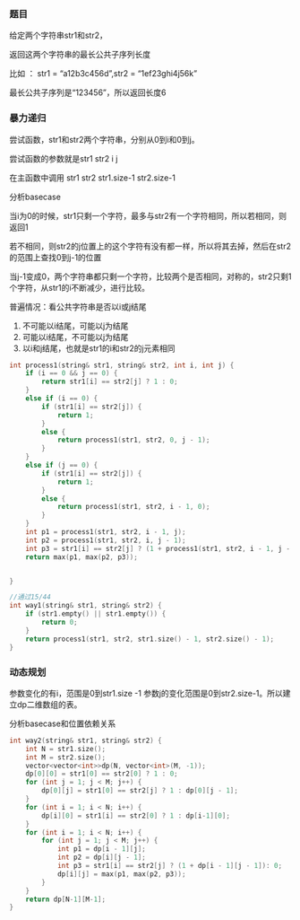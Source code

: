 ### 题目

给定两个字符串str1和str2，

返回这两个字符串的最长公共子序列长度

比如 ： str1 = “a12b3c456d”,str2 = “1ef23ghi4j56k”

最长公共子序列是“123456”，所以返回长度6



### 暴力递归

尝试函数，str1和str2两个字符串，分别从0到i和0到j。

尝试函数的参数就是str1 str2 i j

在主函数中调用 str1 str2 str1.size-1 str2.size-1

分析basecase

当i为0的时候，str1只剩一个字符，最多与str2有一个字符相同，所以若相同，则返回1

若不相同，则str2的j位置上的这个字符有没有都一样，所以将其去掉，然后在str2的范围上查找0到j-1的位置

当j-1变成0，两个字符串都只剩一个字符，比较两个是否相同，对称的，str2只剩1个字符，从str1的i不断减少，进行比较。

普遍情况：看公共字符串是否以i或j结尾

1. 不可能以i结尾，可能以j为结尾
2. 可能以i结尾，不可能以j为结尾
3. 以i和j结尾，也就是str1的i和str2的j元素相同

```cpp
int process1(string& str1, string& str2, int i, int j) {
    if (i == 0 && j == 0) {
        return str1[i] == str2[j] ? 1 : 0;
    }
    else if (i == 0) {
        if (str1[i] == str2[j]) {
            return 1;
        }
        else {
            return process1(str1, str2, 0, j - 1);
        }
    }
    else if (j == 0) {
        if (str1[i] == str2[j]) {
            return 1;
        }
        else {
            return process1(str1, str2, i - 1, 0);
        }
    }
    int p1 = process1(str1, str2, i - 1, j);
    int p2 = process1(str1, str2, i, j - 1);
    int p3 = str1[i] == str2[j] ? (1 + process1(str1, str2, i - 1, j - 1)) : 0;
    return max(p1, max(p2, p3));


}

//通过15/44
int way1(string& str1, string& str2) {
    if (str1.empty() || str1.empty()) {
        return 0;
    }
    return process1(str1, str2, str1.size() - 1, str2.size() - 1);
}
```

### 动态规划

参数变化的有i，范围是0到str1.size -1 参数j的变化范围是0到str2.size-1。所以建立dp二维数组的表。

分析basecase和位置依赖关系

```cpp
int way2(string& str1, string& str2) {
    int N = str1.size();
    int M = str2.size();
    vector<vector<int>>dp(N, vector<int>(M, -1));
    dp[0][0] = str1[0] == str2[0] ? 1 : 0;
    for (int j = 1; j < M; j++) {
        dp[0][j] = str1[0] == str2[j] ? 1 : dp[0][j - 1];
    }
    for (int i = 1; i < N; i++) {
        dp[i][0] = str1[i] == str2[0] ? 1 : dp[i-1][0];
    }
    for (int i = 1; i < N; i++) {
        for (int j = 1; j < M; j++) {
            int p1 = dp[i - 1][j];
            int p2 = dp[i][j - 1];
            int p3 = str1[i] == str2[j] ? (1 + dp[i - 1][j - 1]): 0;
            dp[i][j] = max(p1, max(p2, p3));
        }
    }
    return dp[N-1][M-1];
}
```


